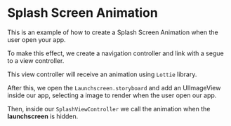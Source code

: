# Splash Screen Animation
This is an example of how to create a Splash Screen Animation when the user open your app.

To make this effect, we create a navigation controller and link with a segue to a view controller.

This view controller will receive an animation using `Lottie` library.

After this, we open the `Launchscreen.storyboard` and add an UIImageView inside our app, selecting a image to render when the user open our app.

Then, inside our `SplashViewController` we call the animation when the **launchscreen** is hidden.


